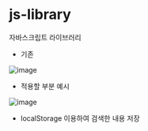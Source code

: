 # js-library
자바스크립트 라이브러리

- 기존

![image](https://user-images.githubusercontent.com/127226295/227695470-66fe1c6e-552a-4545-8a56-40c4ab2c8043.png)

- 적용할 부분
예시

![image](https://user-images.githubusercontent.com/127226295/227695709-031361c1-164c-4084-b83e-1181760f9960.png)
  - localStorage 이용하여 검색한 내용 저장
